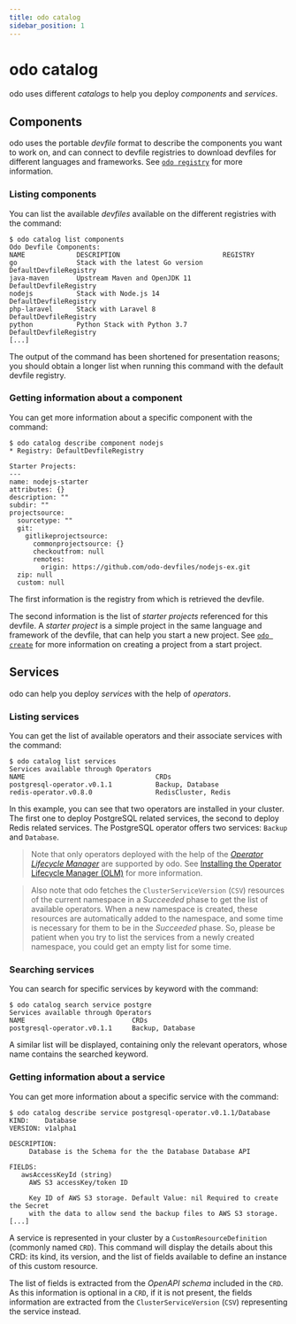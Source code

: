 ```yaml
---
title: odo catalog
sidebar_position: 1
---
```

# odo catalog

odo uses different *catalogs* to help you deploy *components* and *services*.

## Components

odo uses the portable *devfile* format to describe the components you want to work on, and can connect to devfile registries to download devfiles for different languages and frameworks. See [`odo registry`](/docs/command-reference/registry) for more information.

### Listing components

You can list the available *devfiles* available on the different registries with the command:

```
$ odo catalog list components
Odo Devfile Components:
NAME             DESCRIPTION                          REGISTRY
go               Stack with the latest Go version     DefaultDevfileRegistry
java-maven       Upstream Maven and OpenJDK 11        DefaultDevfileRegistry
nodejs           Stack with Node.js 14                DefaultDevfileRegistry
php-laravel      Stack with Laravel 8                 DefaultDevfileRegistry
python           Python Stack with Python 3.7         DefaultDevfileRegistry
[...]
```

The output of the command has been shortened for presentation reasons; you should obtain a longer list when running this command with the default devfile registry.

### Getting information about a component

You can get more information about a specific component with the command:

```
$ odo catalog describe component nodejs
* Registry: DefaultDevfileRegistry

Starter Projects:
---
name: nodejs-starter
attributes: {}
description: ""
subdir: ""
projectsource:
  sourcetype: ""
  git:
    gitlikeprojectsource:
      commonprojectsource: {}
      checkoutfrom: null
      remotes:
        origin: https://github.com/odo-devfiles/nodejs-ex.git
  zip: null
  custom: null
```

The first information is the registry from which is retrieved the devfile.

The second information is the list of *starter projects* referenced for this devfile. A *starter project* is a simple project in the same language and framework of the devfile, that can help you start a new project. See [`odo create`](/docs/command-reference/create) for more information on creating a project from a start project.

## Services

odo can help you deploy *services* with the help of *operators*.

### Listing services

You can get the list of available operators and their associate services with the command:

```
$ odo catalog list services
Services available through Operators
NAME                                 CRDs
postgresql-operator.v0.1.1           Backup, Database
redis-operator.v0.8.0                RedisCluster, Redis
```

In this example, you can see that two operators are installed in your cluster. The first one to deploy PostgreSQL related services, the second to deploy Redis related services. The PostgreSQL operator offers two services: `Backup` and `Database`.

> Note that only operators deployed with the help of the [*Operator Lifecycle Manager*](https://olm.operatorframework.io/) are supported by odo. See [Installing the Operator Lifecycle Manager (OLM)](/docs/getting-started/cluster-setup/kubernetes#installing-the-operator-lifecycle-manager-olm) for more information.

> Also note that odo fetches the `ClusterServiceVersion` (`CSV`) resources of the current namespace in a *Succeeded* phase to get the list of available operators. When a new namespace is created, these resources are automatically added to the namespace, and some time is necessary for them to be in the *Succeeded* phase. So, please be patient when you try to list the services from a newly created namespace, you could get an empty list for some time.

### Searching services

You can search for specific services by keyword with the command:

```
$ odo catalog search service postgre
Services available through Operators
NAME                           CRDs
postgresql-operator.v0.1.1     Backup, Database
```

A similar list will be displayed, containing only the relevant operators, whose name contains the searched keyword.

### Getting information about a service

You can get more information about a specific service with the command:

```
$ odo catalog describe service postgresql-operator.v0.1.1/Database
KIND:    Database
VERSION: v1alpha1

DESCRIPTION:
     Database is the Schema for the the Database Database API

FIELDS:
   awsAccessKeyId (string)   
     AWS S3 accessKey/token ID

     Key ID of AWS S3 storage. Default Value: nil Required to create the Secret
     with the data to allow send the backup files to AWS S3 storage.
[...]
```

A service is represented in your cluster by a `CustomResourceDefinition` (commonly named `CRD`). This command will display the details about this CRD: its kind, its version, and the list of fields available to define an instance of this custom resource.

The list of fields is extracted from the *OpenAPI schema* included in the `CRD`. As this information is optional in a `CRD`, if it is not present, the fields information are extracted from the `ClusterServiceVersion` (`CSV`) representing the service instead.

